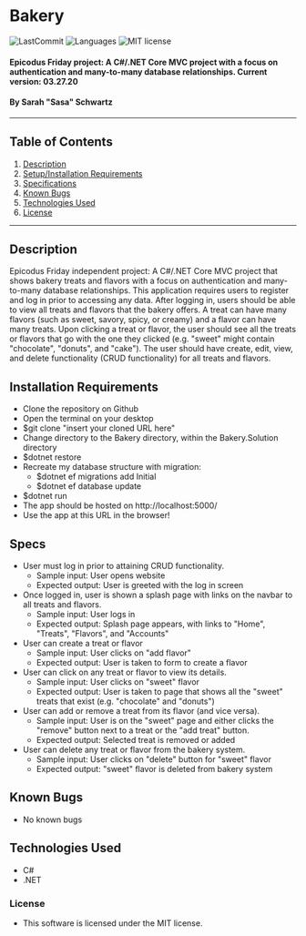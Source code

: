 # Bakery

![LastCommit](https://img.shields.io/github/last-commit/seschwartz8/Bakery.Solution)
![Languages](https://img.shields.io/github/languages/top/seschwartz8/Bakery.Solution)
![MIT license](https://img.shields.io/badge/License-MIT-orange.svg)

#### Epicodus Friday project: A C#/.NET Core MVC project with a focus on authentication and many-to-many database relationships. Current version: 03.27.20

#### By Sarah "Sasa" Schwartz

---

## Table of Contents

1. [Description](#description)
2. [Setup/Installation Requirements](#installation-requirements)
3. [Specifications](#specs)
4. [Known Bugs](#known-bugs)
5. [Technologies Used](#technologies-used)
6. [License](#license)

---

## Description

Epicodus Friday independent project: A C#/.NET Core MVC project that shows bakery treats and flavors with a focus on authentication and many-to-many database relationships. This application requires users to register and log in prior to accessing any data. After logging in, users should be able to view all treats and flavors that the bakery offers. A treat can have many flavors (such as sweet, savory, spicy, or creamy) and a flavor can have many treats. Upon clicking a treat or flavor, the user should see all the treats or flavors that go with the one they clicked (e.g. "sweet" might contain "chocolate", "donuts", and "cake"). The user should have create, edit, view, and delete functionality (CRUD functionality) for all treats and flavors.

## Installation Requirements

- Clone the repository on Github
- Open the terminal on your desktop
- \$git clone "insert your cloned URL here"
- Change directory to the Bakery directory, within the Bakery.Solution directory
- \$dotnet restore
- Recreate my database structure with migration:
  - \$dotnet ef migrations add Initial
  - \$dotnet ef database update
- \$dotnet run
- The app should be hosted on http://localhost:5000/
- Use the app at this URL in the browser!

## Specs

- User must log in prior to attaining CRUD functionality.
  - Sample input: User opens website
  - Expected output: User is greeted with the log in screen
- Once logged in, user is shown a splash page with links on the navbar to all treats and flavors.
  - Sample input: User logs in
  - Expected output: Splash page appears, with links to "Home", "Treats", "Flavors", and "Accounts"
- User can create a treat or flavor
  - Sample input: User clicks on "add flavor"
  - Expected output: User is taken to form to create a flavor
- User can click on any treat or flavor to view its details.
  - Sample input: User clicks on "sweet" flavor
  - Expected output: User is taken to page that shows all the "sweet" treats that exist (e.g. "chocolate" and "donuts")
- User can add or remove a treat from its flavor (and vice versa).
  - Sample input: User is on the "sweet" page and either clicks the "remove" button next to a treat or the "add treat" button.
  - Expected output: Selected treat is removed or added
- User can delete any treat or flavor from the bakery system.
  - Sample input: User clicks on "delete" button for "sweet" flavor
  - Expected output: "sweet" flavor is deleted from bakery system

## Known Bugs

- No known bugs

## Technologies Used

- C#
- .NET

### License

- This software is licensed under the MIT license.
